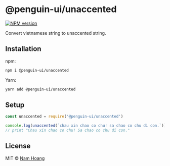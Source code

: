# @penguin-ui/unaccented

<a href="https://npmjs.org/package/@penguin-ui/unaccented"><img alt="NPM version" src="https://img.shields.io/npm/v/@penguin-ui/unaccented.svg" /></a>

Convert vietnamese string to unaccented string.

## Installation

npm:
```sh
npm i @penguin-ui/unaccented
```

Yarn:
```sh
yarn add @penguin-ui/unaccented
```

## Setup

```js
const unaccented = require('@penguin-ui/unaccented')

console.log(unaccented(`chau xin chao co chu! sa chao co chu di con.`))
// print "Chau xin chao co chu! Sa chao co chu di con."
```

## License

MIT © [Nam Hoang](https://github.com/particle4dev)
